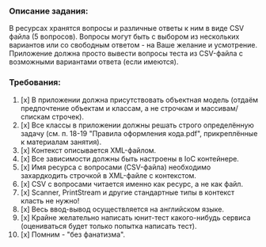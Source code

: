 ### Описание задания:

В ресурсах хранятся вопросы и различные ответы к ним в виде CSV файла (5 вопросов).
Вопросы могут быть с выбором из нескольких вариантов или со свободным ответом - на Ваше желание и усмотрение.
Приложение должна просто вывести вопросы теста из CSV-файла с возможными вариантами ответа (если имеются).

### Требования:
1. [x] В приложении должна присутствовать объектная модель (отдаём предпочтение объектам и классам, а не строчкам и массивам/спискам строчек).
2. [x] Все классы в приложении должны решать строго определённую задачу (см. п. 18-19 "Правила оформления кода.pdf", прикреплённые к материалам занятия).
3. [x] Контекст описывается XML-файлом.
4. [x] Все зависимости должны быть настроены в IoC контейнере.
5. [x] Имя ресурса с вопросами (CSV-файла) необходимо захардкодить строчкой в XML-файле с контекстом.
6. [x] CSV с вопросами читается именно как ресурс, а не как файл.
7. [x] Scanner, PrintStream и другие стандартные типы в контекст класть не нужно!
8. [x] Весь ввод-вывод осуществляется на английском языке.
9. [x] Крайне желательно написать юнит-тест какого-нибудь сервиса (оцениваться будет только попытка написать тест).
10. [x] Помним - "без фанатизма".